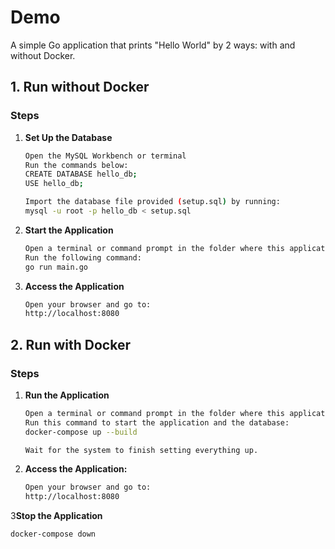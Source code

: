 # Demo
A simple Go application that prints "Hello World" by 2 ways: with and without Docker.
## 1. Run without Docker
### Steps

1. **Set Up the Database**
   ```sh
   Open the MySQL Workbench or terminal
   Run the commands below:
   CREATE DATABASE hello_db;
   USE hello_db;

   Import the database file provided (setup.sql) by running:
   mysql -u root -p hello_db < setup.sql


2. **Start the Application**
   ```sh
   Open a terminal or command prompt in the folder where this application is located.
   Run the following command:
   go run main.go

3. **Access the Application**
   ```sh
   Open your browser and go to:
   http://localhost:8080

## 2. Run with Docker
### Steps

1. **Run the Application**
   ```sh
   Open a terminal or command prompt in the folder where this application is located.
   Run this command to start the application and the database:
   docker-compose up --build
   
   Wait for the system to finish setting everything up.

2. **Access the Application:**
   ```sh
   Open your browser and go to:
   http://localhost:8080

3**Stop the Application**
   ```sh
   docker-compose down

